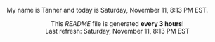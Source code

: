 My name is Tanner and today is Saturday, November 11, 8:13 PM EST.

<p align="center">This <i>README</i> file is generated <b>every 3 hours</b>!</br>Last refresh: Saturday, November 11, 8:13 PM EST<br /></p>
